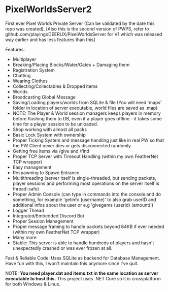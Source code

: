 # PixelWorldsServer2
First ever Pixel Worlds Private Server (Can be validated by the date this repo was created),
[Also this is the second version of PWPS, refer to github.com/playingoDEERUX/PixelWorldsServer for V1 which was released way earlier and has less features than this]

Features:

- Multiplayer
- Breaking/Placing Blocks/Water/Gates + Damaging them
- Registration System
- Chatting
- Wearing Clothes
- Collecting/Collectables & Dropped items
- Worlds
- Broadcasting Global Message
- Saving/Loading players/worlds from SQLite & file (You will need 'maps' folder in location of server executable, world files are saved as .map)
- NOTE: The Player & World session managers keeps players in memory before flushing them to DB, even if a player goes offline - it takes some time for a player session to be unloaded.
- Shop working with almost all packs
- Basic Lock System with ownership
- Proper Ticking System and message handling just like in real PW so that the PW Client never dies or gets disconnected randomly
- Getting free items via /give and /find
- Proper TCP Server with Timeout Handling (within my own FeatherNet TCP wrapper)
- Easy management
- Respawning to Spawn Entrance
- Multithreading (server itself is single-threaded, but sending packets, player sessions and performing most operations on the server itself is thread-safe)
- Proper Admin Console (can type in commands into the console and do something, for example 'getinfo (username)' to also grab userID and additional infos about the user or e.g 'givegems (userid) (amount)')
- Logger Thread
- Integrated/Embedded Discord Bot
- Proper Session Management
- Proper message framing to handle packets beyond 64KB if ever needed (within my own FeatherNet TCP wrapper)
- Many more
- Stable: This server is able to handle hundreds of players and hasn't unexpectedly crashed or was ever frozen at all.

Fast & Reliable Code: Uses SQLite as backend for Database Management.
Have fun with this, I won't maintain this anymore since I've quit.

NOTE: **You need player.dat and items.txt in the same location as server executable to host this.**
This project uses .NET Core so it is crossplatform for both Windows & Linux.
